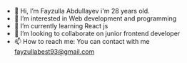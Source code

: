 - 👋 Hi, I’m Fayzulla Abdullayev i'm 28 years old.
- 👀 I’m interested in Web development and programming
- 🌱 I’m currently learning React js
- 💞️ I’m looking to collaborate on junior frontend developer
- 📫 How to reach me: You can contact with me fayzullabest93@gmail.com

<!---

--->
